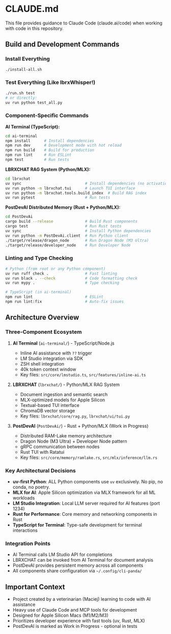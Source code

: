 # CLAUDE.md

This file provides guidance to Claude Code (claude.ai/code) when working with code in this repository.

## Build and Development Commands

### Install Everything
```bash
./install-all.sh
```

### Test Everything (Like lbrxWhisper!)
```bash
./run.sh test
# or directly:
uv run python test_all.py
```

### Component-Specific Commands

**AI Terminal (TypeScript):**
```bash
cd ai-terminal
npm install      # Install dependencies
npm run dev      # Development mode with hot reload
npm run build    # Build for production
npm run lint     # Run ESLint
npm test         # Run tests
```

**LBRXCHAT RAG System (Python/MLX):**
```bash
cd lbrxchat
uv sync                            # Install dependencies (no activation needed!)
uv run python -m lbrxchat.tui      # Launch TUI interface
uv run python -m lbrxchat.tools.build_index  # Build RAG index
uv run pytest                      # Run tests
```

**PostDevAI Distributed Memory (Rust + Python/MLX):**
```bash
cd PostDevAi
cargo build --release              # Build Rust components
cargo test                         # Run Rust tests
uv sync                            # Install Python dependencies
uv run python -m PostDevAi.client  # Run Python client
./target/release/dragon_node       # Run Dragon Node (M3 Ultra)
./target/release/developer_node    # Run Developer Node
```

### Linting and Type Checking
```bash
# Python (from root or any Python component)
uv run ruff check .                # Fast linting
uv run black . --check             # Code formatting check
uv run mypy .                      # Type checking

# TypeScript (in ai-terminal)
npm run lint                       # ESLint
npm run lint:fix                   # Auto-fix issues
```

## Architecture Overview

### Three-Component Ecosystem

1. **AI Terminal** (`ai-terminal/`) - TypeScript/Node.js
   - Inline AI assistance with `??` trigger
   - LM Studio integration via SDK
   - ZSH shell integration
   - 40k token context window
   - Key files: `src/core/lmstudio.ts`, `src/features/inline-ai.ts`

2. **LBRXCHAT** (`lbrxchat/`) - Python/MLX RAG System
   - Document ingestion and semantic search
   - MLX-optimized models for Apple Silicon
   - Textual-based TUI interface
   - ChromaDB vector storage
   - Key files: `lbrxchat/core/rag.py`, `lbrxchat/ui/tui.py`

3. **PostDevAI** (`PostDevAi/`) - Rust + Python/MLX (Work in Progress)
   - Distributed RAM-Lake memory architecture
   - Dragon Node (M3 Ultra) + Developer Node pattern
   - gRPC communication between nodes
   - Rust TUI with Ratatui
   - Key files: `src/core/memory/ramlake.rs`, `src/mlx/inference/llm.rs`

### Key Architectural Decisions

- **uv-first Python**: ALL Python components use `uv` exclusively. No pip, no conda, no poetry.
- **MLX for AI**: Apple Silicon optimization via MLX framework for all ML workloads
- **LM Studio Integration**: Local LLM server required for AI features (port 1234)
- **Rust for Performance**: Core memory and networking components in Rust
- **TypeScript for Terminal**: Type-safe development for terminal interactions

### Integration Points

- AI Terminal calls LM Studio API for completions
- LBRXCHAT can be invoked from AI Terminal for document analysis
- PostDevAI provides persistent memory across all components
- All components share configuration via `~/.config/cli-panda/`

## Important Context

- Project created by a veterinarian (Maciej) learning to code with AI assistance
- Heavy use of Claude Code and MCP tools for development
- Designed for Apple Silicon Macs (M1/M2/M3)
- Prioritizes developer experience with fast tools (uv, Rust, MLX)
- PostDevAI is marked as Work in Progress - optional in tests